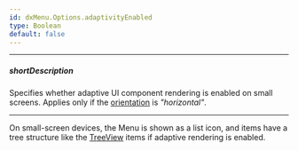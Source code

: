 ```yaml
---
id: dxMenu.Options.adaptivityEnabled
type: Boolean
default: false
---
```

---
##### shortDescription
Specifies whether adaptive UI component rendering is enabled on small screens. Applies only if the [orientation](/api-reference/10%20UI%20Components/dxMenu/1%20Configuration/orientation.md '/Documentation/ApiReference/UI_Components/dxMenu/Configuration/#orientation') is *"horizontal"*.

---
On small-screen devices, the Menu is shown as a list icon, and items have a tree structure like the [TreeView](/Documentation/Guide/UI_Components/TreeView/Getting_Started_with_TreeView/) items if adaptive rendering is enabled.
